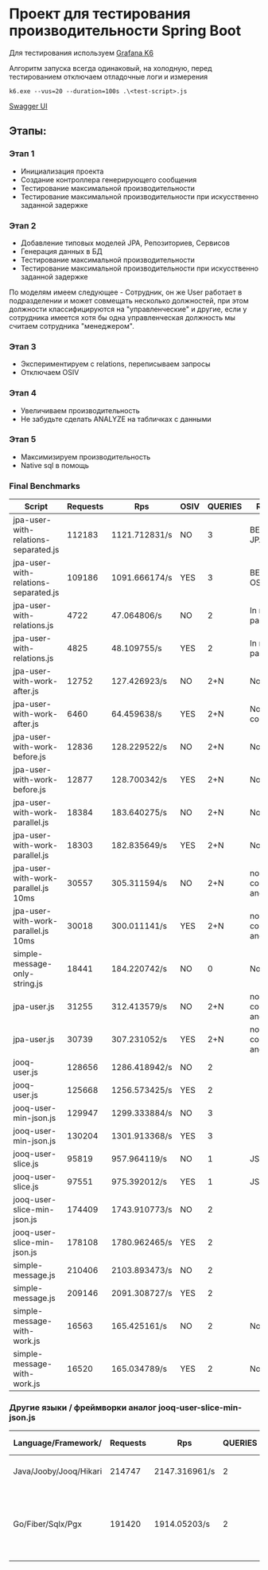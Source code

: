 # Проект для тестирования производительности Spring Boot

Для тестирования используем [Grafana K6](https://grafana.com/docs/k6/latest/)

Алгоритм запуска всегда одинаковый, на холодную, перед тестированием отключаем
отладочные логи и измерения

```
k6.exe --vus=20 --duration=100s .\<test-script>.js
```

[Swagger UI](http://localhost:8112/swagger-ui/index.html)

## Этапы:

### Этап 1

- Инициализация проекта
- Создание контроллера генерирующего сообщения
- Тестирование максимальной производительности
- Тестирование максимальной производительности при искусственно заданной задержке

### Этап 2

- Добавление типовых моделей JPA, Репозиториев, Сервисов
- Генерация данных в БД
- Тестирование максимальной производительности
- Тестирование максимальной производительности при искусственно заданной задержке

По моделям имеем следующее - Сотрудник, он же User работает в подразделении и может
совмещать несколько должностей, при этом должности классифицируются на "управленческие"
и другие, если у сотрудника имеется хотя бы одна управленческая должность мы считаем
сотрудника "менеджером".

### Этап 3

- Экспериментируем с relations, переписываем запросы
- Отключаем OSIV

### Этап 4

- Увеличиваем производительность
- Не забудьте сделать ANALYZE на табличках с данными

### Этап 5

- Максимизируем производительность
- Native sql в помощь

### Final Benchmarks

| Script                               | Requests | Rps           | OSIV | QUERIES | REASON                 |
|--------------------------------------|----------|---------------|------|---------|------------------------|
| jpa-user-with-relations-separated.js | 112183   | 1121.712831/s | NO   | 3       | BETTER in JPA queries  |
| jpa-user-with-relations-separated.js | 109186   | 1091.666174/s | YES  | 3       | BETTER for OSIV        |
| jpa-user-with-relations.js           | 4722     | 47.064806/s   | NO   | 2       | In memory pagination   |
| jpa-user-with-relations.js           | 4825     | 48.109755/s   | YES  | 2       | In memory pagination   |
| jpa-user-with-work-after.js          | 12752    | 127.426923/s  | NO   | 2+N     | No CPU                 |
| jpa-user-with-work-after.js          | 6460     | 64.459638/s   | YES  | 2+N     | No CPU and connections |
| jpa-user-with-work-before.js         | 12836    | 128.229522/s  | NO   | 2+N     | No CPU                 |
| jpa-user-with-work-before.js         | 12877    | 128.700342/s  | YES  | 2+N     | No CPU                 |
| jpa-user-with-work-parallel.js       | 18384    | 183.640275/s  | NO   | 2+N     | No CPU                 |
| jpa-user-with-work-parallel.js       | 18303    | 182.835649/s  | YES  | 2+N     | No CPU                 |
| jpa-user-with-work-parallel.js 10ms  | 30557    | 305.311594/s  | NO   | 2+N     | no connections and N+1 |
| jpa-user-with-work-parallel.js 10ms  | 30018    | 300.011141/s  | YES  | 2+N     | no connections and N+1 |
| simple-message-only-string.js        | 18441    | 184.220742/s  | NO   | 0       | No CPU                 |
| jpa-user.js                          | 31255    | 312.413579/s  | NO   | 2+N     | no connections and N+1 |
| jpa-user.js                          | 30739    | 307.231052/s  | YES  | 2+N     | no connections and N+1 |
| jooq-user.js                         | 128656   | 1286.418942/s | NO   | 2       |                        |
| jooq-user.js                         | 125668   | 1256.573425/s | YES  | 2       |                        |
| jooq-user-min-json.js                | 129947   | 1299.333884/s | NO   | 3       |                        |
| jooq-user-min-json.js                | 130204   | 1301.913368/s | YES  | 3       |                        |
| jooq-user-slice.js                   | 95819    | 957.964119/s  | NO   | 1       | JSON in pg             |
| jooq-user-slice.js                   | 97551    | 975.392012/s  | YES  | 1       | JSON in pg             |
| jooq-user-slice-min-json.js          | 174409   | 1743.910773/s | NO   | 2       |                        |
| jooq-user-slice-min-json.js          | 178108   | 1780.962465/s | YES  | 2       |                        |
| simple-message.js                    | 210406   | 2103.893473/s | NO   | 2       |                        |
| simple-message.js                    | 209146   | 2091.308727/s | YES  | 2       |                        |
| simple-message-with-work.js          | 16563    | 165.425161/s  | NO   | 2       | No CPU                 |
| simple-message-with-work.js          | 16520    | 165.034789/s  | YES  | 2       | No CPU                 |

### Другие языки / фреймворки аналог jooq-user-slice-min-json.js

| Language/Framework/    | Requests | Rps           | QUERIES  | REASON                | BETTER IN                                  |
|------------------------|----------|---------------|----------|-----------------------|--------------------------------------------|
| Java/Jooby/Jooq/Hikari | 214747   | 2147.316961/s | 2        | no proxy / reflection | smaller heap size                          |
| Go/Fiber/Sqlx/Pgx      | 191420   | 1914.05203/s  | 2        | native binary         | low memory ~10Mb, small artefact size ~3mb |

